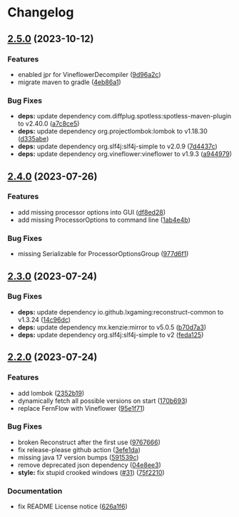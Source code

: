 # Changelog

## [2.5.0](https://github.com/Timmi6790/McDeob/compare/2.4.0...2.5.0) (2023-10-12)


### Features

* enabled jpr for VineflowerDecompiler ([9d96a2c](https://github.com/Timmi6790/McDeob/commit/9d96a2c0d8065d8f2d399abcdaeaa93153ae6f96))
* migrate maven to gradle ([4eb86a1](https://github.com/Timmi6790/McDeob/commit/4eb86a1fae84d713dad8e56967d221ca57c38208))


### Bug Fixes

* **deps:** update dependency com.diffplug.spotless:spotless-maven-plugin to v2.40.0 ([a7c8ce5](https://github.com/Timmi6790/McDeob/commit/a7c8ce55cc8032aed65bb904d924abf7569b0b9b))
* **deps:** update dependency org.projectlombok:lombok to v1.18.30 ([d335abe](https://github.com/Timmi6790/McDeob/commit/d335abed521cebebb8c317ea852476bf7d1d82da))
* **deps:** update dependency org.slf4j:slf4j-simple to v2.0.9 ([7d4437c](https://github.com/Timmi6790/McDeob/commit/7d4437cabb661342959a8051f00ecebc599ecaed))
* **deps:** update dependency org.vineflower:vineflower to v1.9.3 ([a944979](https://github.com/Timmi6790/McDeob/commit/a944979307f44918694e23cd044dffc5a23bac87))

## [2.4.0](https://github.com/Timmi6790/McDeob/compare/2.3.0...2.4.0) (2023-07-26)


### Features

* add missing processor options into GUI ([df8ed28](https://github.com/Timmi6790/McDeob/commit/df8ed28100d34d7d523363a2fa3235879d7e7ecd))
* add missing ProcessorOptions to command line ([1ab4e4b](https://github.com/Timmi6790/McDeob/commit/1ab4e4bd12b7a70b202083b876fb0599942ea9c5))


### Bug Fixes

* missing Serializable for ProcessorOptionsGroup ([977d6f1](https://github.com/Timmi6790/McDeob/commit/977d6f15c808711b56f1fcb05cfea8948d36d4d2))

## [2.3.0](https://github.com/Timmi6790/McDeob/compare/2.2.0...2.3.0) (2023-07-24)


### Bug Fixes

* **deps:** update dependency io.github.lxgaming:reconstruct-common to v1.3.24 ([14c96dc](https://github.com/Timmi6790/McDeob/commit/14c96dc3222a328f339d284e6c8a64f7e5176ab1))
* **deps:** update dependency mx.kenzie:mirror to v5.0.5 ([b70d7a3](https://github.com/Timmi6790/McDeob/commit/b70d7a308e14abbe7a403482807b24a3bf5b20b5))
* **deps:** update dependency org.slf4j:slf4j-simple to v2 ([feda125](https://github.com/Timmi6790/McDeob/commit/feda1251890af566978468c1015bf627bd17f858))

## [2.2.0](https://github.com/Timmi6790/McDeob/compare/2.1.35...2.2.0) (2023-07-24)


### Features

* add lombok ([2352b19](https://github.com/Timmi6790/McDeob/commit/2352b1988a171f1117cc87a9145264b8e53ff4f0))
* dynamically fetch all possible versions on start ([170b693](https://github.com/Timmi6790/McDeob/commit/170b693b107b49e3515162c536008a3f8944b2c3))
* replace FernFlow with Vineflower ([95e1f71](https://github.com/Timmi6790/McDeob/commit/95e1f710419d586b2750e43eabaf2788c36fd859))


### Bug Fixes

* broken Reconstruct after the first use ([9767666](https://github.com/Timmi6790/McDeob/commit/97676663d4759b7cabcd358f9ac6de0dd7ed56e9))
* fix release-please github action ([3efe1da](https://github.com/Timmi6790/McDeob/commit/3efe1da5f47d7846015b096c78eeec27c598a9f1))
* missing java 17 version bumps ([591539c](https://github.com/Timmi6790/McDeob/commit/591539c157e75e09c15ed09374afb7a730963acf))
* remove deprecated json dependency ([04e8ee3](https://github.com/Timmi6790/McDeob/commit/04e8ee3659ad0039e24e7062413d8dd35b4ea281))
* **style:** fix stupid crooked windows ([#31](https://github.com/Timmi6790/McDeob/issues/31)) ([75f2210](https://github.com/Timmi6790/McDeob/commit/75f2210d87271651dc528d6a76b4f900b366774b))


### Documentation

* fix README License notice ([626a1f6](https://github.com/Timmi6790/McDeob/commit/626a1f60f8f4607f2f52a8af8bd4e1d442da806a))
